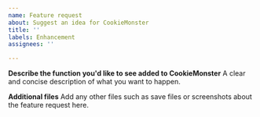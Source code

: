 ```yaml
---
name: Feature request
about: Suggest an idea for CookieMonster
title: ''
labels: Enhancement
assignees: ''

---
```


**Describe the function you'd like to see added to CookieMonster**
A clear and concise description of what you want to happen.

**Additional files**
Add any other files such as save files or screenshots about the feature request here.

